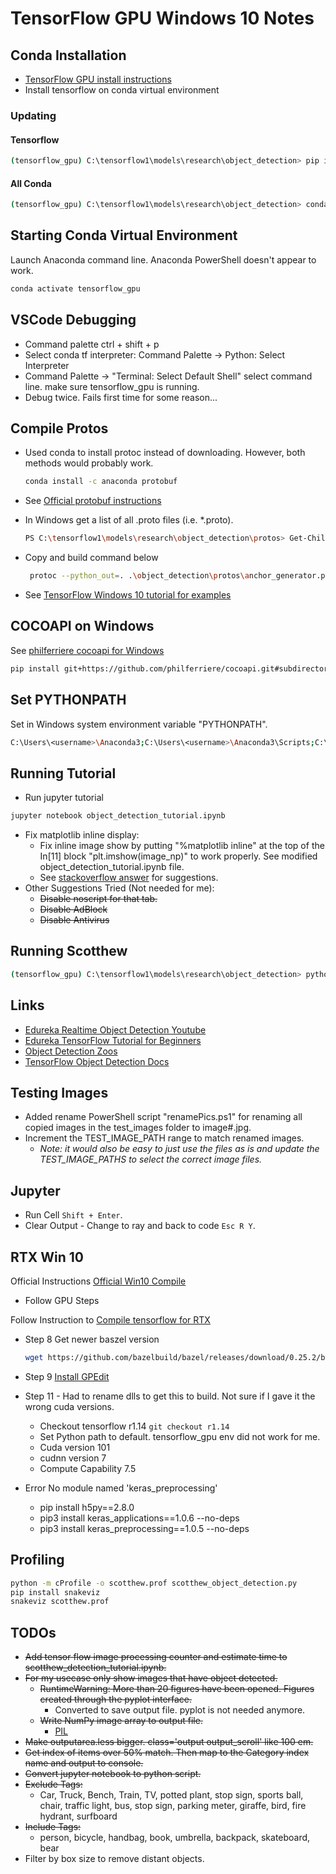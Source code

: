 # TensorFlow GPU Windows 10 Notes

## Conda Installation

- [TensorFlow GPU install instructions](https://tensorflow-object-detection-api-tutorial.readthedocs.io/en/latest/install.html)
- Install tensorflow on conda virtual environment

### Updating

#### Tensorflow

```bash
(tensorflow_gpu) C:\tensorflow1\models\research\object_detection> pip install --ignore-installed --upgrade tensorflow==1.14.0rc1
```

#### All Conda

```bash
(tensorflow_gpu) C:\tensorflow1\models\research\object_detection> conda update --all
```

## Starting Conda Virtual Environment

Launch Anaconda command line.  Anaconda PowerShell doesn't appear to work.

```bash
conda activate tensorflow_gpu
```

## VSCode Debugging

- Command palette ctrl + shift + p
- Select conda tf interpreter: Command Palette -> Python: Select Interpreter
- Command Palette -> "Terminal: Select Default Shell" select command line.  make sure tensorflow_gpu is running.
- Debug twice.  Fails first time for some reason...

## Compile Protos

- Used conda to install protoc instead of downloading.  However, both methods would probably work.

  ```bash
  conda install -c anaconda protobuf
  ```

- See [Official protobuf instructions](https://github.com/tensorflow/models/blob/master/research/object_detection/g3doc/installation.md#manual-protobuf-compiler-installation-and-usage)
- In Windows get a list of all .proto files (i.e. *.proto).

  ```bash
  PS C:\tensorflow1\models\research\object_detection\protos> Get-ChildItem -include *.proto -recurse | Select -exp Name
  ```

- Copy and build command below

  ```bash
   protoc --python_out=. .\object_detection\protos\anchor_generator.proto .\object_detection\protos\argmax_matcher.proto .\object_detection\protos\bipartite_matcher.proto .\object_detection\protos\box_coder.proto .\object_detection\protos\box_predictor.proto .\object_detection\protos\calibration.proto .\object_detection\protos\eval.proto .\object_detection\protos\faster_rcnn.proto .\object_detection\protos\faster_rcnn_box_coder.proto .\object_detection\protos\flexible_grid_anchor_generator.proto .\object_detection\protos\graph_rewriter.proto .\object_detection\protos\grid_anchor_generator.proto .\object_detection\protos\hyperparams.proto .\object_detection\protos\image_resizer.proto .\object_detection\protos\input_reader.proto .\object_detection\protos\keypoint_box_coder.proto .\object_detection\protos\losses.proto .\object_detection\protos\matcher.proto .\object_detection\protos\mean_stddev_box_coder.proto .\object_detection\protos\model.proto .\object_detection\protos\multiscale_anchor_generator.proto .\object_detection\protos\optimizer.proto .\object_detection\protos\pipeline.proto .\object_detection\protos\post_processing.proto .\object_detection\protos\preprocessor.proto .\object_detection\protos\region_similarity_calculator.proto .\object_detection\protos\square_box_coder.proto .\object_detection\protos\ssd.proto .\object_detection\protos\ssd_anchor_generator.proto .\object_detection\protos\string_int_label_map.proto .\object_detection\protos\train.proto
  ```

- See [TensorFlow Windows 10 tutorial for examples](https://github.com/EdjeElectronics/TensorFlow-Object-Detection-API-Tutorial-Train-Multiple-Objects-Windows-10)

## COCOAPI on Windows

See [philferriere cocoapi for Windows](https://github.com/philferriere/cocoapi)

```bash
pip install git+https://github.com/philferriere/cocoapi.git#subdirectory=PythonAPI
```

## Set PYTHONPATH

Set in Windows system environment variable "PYTHONPATH".

```bash
C:\Users\<username>\Anaconda3;C:\Users\<username>\Anaconda3\Scripts;C:\Users\<username>\Anaconda3\Library\bin;C:\tensorflow1\models\research;C:\tensorflow1\models\research\slim;C:\tensorflow1\models\research\object_detection;
```

## Running Tutorial

- Run jupyter tutorial

```bash
jupyter notebook object_detection_tutorial.ipynb
```

- Fix matplotlib inline display:
  - Fix inline image show by putting "%matplotlib inline" at the top of the In[11] block "plt.imshow(image_np)" to work properly.  See modified object_detection_tutorial.ipynb file.
  - See [stackoverflow answer](https://stackoverflow.com/questions/19410042/how-to-make-ipython-notebook-matplotlib-plot-inline) for suggestions.
- Other Suggestions Tried (Not needed for me):
  - ~~Disable noscript for that tab.~~
  - ~~Disable AdBlock~~
  - ~~Disable Antivirus~~

## Running Scotthew

```bash
(tensorflow_gpu) C:\tensorflow1\models\research\object_detection> python scotthew_object_detection.py
```

## Links

- [Edureka Realtime Object Detection Youtube](https://www.youtube.com/watch?v=wh7_etX91ls&t=1230s)
- [Edureka TensorFlow Tutorial for Beginners](https://www.youtube.com/playlist?list=PL9ooVrP1hQOFJ8UZl86fYfmB1_P5yGzBT)
- [Object Detection Zoos](https://github.com/tensorflow/models/blob/master/research/object_detection/g3doc/detection_model_zoo.md)
- [TensorFlow Object Detection Docs](https://github.com/tensorflow/models/tree/master/research/object_detection#tensorflow-object-detection-api)

## Testing Images

- Added rename PowerShell script "renamePics.ps1" for renaming all copied images in the test_images folder to image#.jpg.
- Increment the TEST_IMAGE_PATH range to match renamed images.
  - *Note: it would also be easy to just use the files as is and update the TEST_IMAGE_PATHS to select the correct image files.*

## Jupyter

- Run Cell ```Shift + Enter```.
- Clear Output - Change to ray and back to code ```Esc R Y```.

## RTX Win 10

Official Instructions [Official Win10 Compile](https://www.tensorflow.org/install/source_windows)

- Follow GPU Steps

Follow Instruction to [Compile tensorflow for RTX](https://www.pytorials.com/how-to-install-tensorflow-gpu-with-cuda-10-0-for-python-on-windows/)

- Step 8 Get newer baszel version

  ```bash
  wget https://github.com/bazelbuild/bazel/releases/download/0.25.2/bazel-0.25.2-windows-x86_64.exe -O bazel.exe
  ```

- Step 9 [Install GPEdit](https://www.ghacks.net/2019/01/07/how-to-enable-gpedit-msc-group-policy-on-windows-10-home-devices/)
- Step 11 - Had to rename dlls to get this to build.  Not sure if I gave it the wrong cuda versions.
  - Checkout tensorflow r1.14 ```git checkout r1.14```
  - Set Python path to default.  tensorflow_gpu env did not work for me.
  - Cuda version 101
  - cudnn version 7
  - Compute Capability 7.5
- Error No module named 'keras_preprocessing'
  - pip install h5py==2.8.0
  - pip3 install keras_applications==1.0.6 --no-deps
  - pip3 install keras_preprocessing==1.0.5 --no-deps

## Profiling

```bash
python -m cProfile -o scotthew.prof scotthew_object_detection.py
pip install snakeviz
snakeviz scotthew.prof
```

## TODOs

- ~~Add tensor flow image processing counter and estimate time to scotthew_detection_tutorial.ipynb.~~
- ~~For my usecase only show images that have object detected.~~
  - ~~RuntimeWarning: More than 20 figures have been opened. Figures created through the pyplot interface.~~
    - Converted to save output file.  pyplot is not needed anymore.
  - ~~Write NumPy image array to output file.~~
    - [PIL](https://pillow.readthedocs.io/en/4.2.x/reference/Image.html#PIL.Image.fromarray)
- ~~Make outputarea.less bigger. class='output output_scroll' like 100 em.~~
- ~~Get index of items over 50% match.  Then map to the Category index name and output to console.~~
- ~~Convert jupyter notebook to python script.~~
- ~~Exclude Tags:~~
  - Car, Truck, Bench, Train, TV, potted plant, stop sign, sports ball, chair, traffic light, bus, stop sign, parking meter, giraffe, bird, fire hydrant, surfboard
- ~~Include Tags:~~
  - person, bicycle, handbag, book, umbrella, backpack, skateboard, bear
- Filter by box size to remove distant objects.
